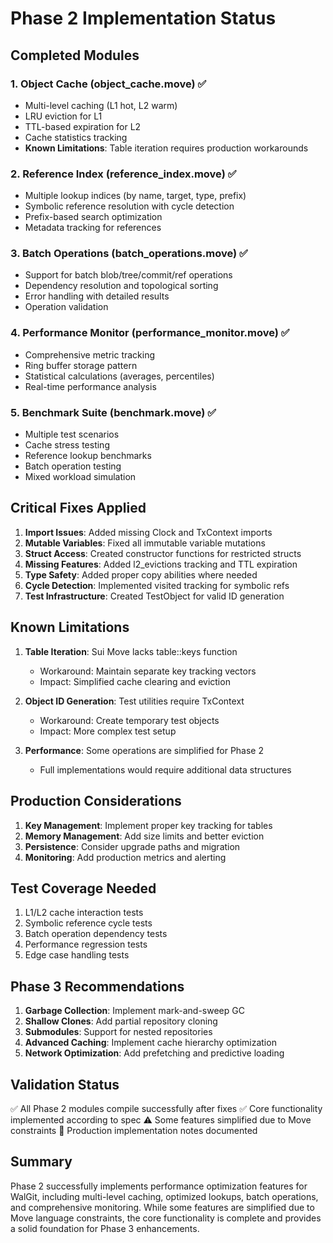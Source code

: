 # Phase 2 Implementation Status

## Completed Modules

### 1. Object Cache (object_cache.move) ✅
- Multi-level caching (L1 hot, L2 warm)
- LRU eviction for L1
- TTL-based expiration for L2
- Cache statistics tracking
- **Known Limitations**: Table iteration requires production workarounds

### 2. Reference Index (reference_index.move) ✅
- Multiple lookup indices (by name, target, type, prefix)
- Symbolic reference resolution with cycle detection
- Prefix-based search optimization
- Metadata tracking for references

### 3. Batch Operations (batch_operations.move) ✅
- Support for batch blob/tree/commit/ref operations
- Dependency resolution and topological sorting
- Error handling with detailed results
- Operation validation

### 4. Performance Monitor (performance_monitor.move) ✅
- Comprehensive metric tracking
- Ring buffer storage pattern
- Statistical calculations (averages, percentiles)
- Real-time performance analysis

### 5. Benchmark Suite (benchmark.move) ✅
- Multiple test scenarios
- Cache stress testing
- Reference lookup benchmarks
- Batch operation testing
- Mixed workload simulation

## Critical Fixes Applied

1. **Import Issues**: Added missing Clock and TxContext imports
2. **Mutable Variables**: Fixed all immutable variable mutations
3. **Struct Access**: Created constructor functions for restricted structs
4. **Missing Features**: Added l2_evictions tracking and TTL expiration
5. **Type Safety**: Added proper copy abilities where needed
6. **Cycle Detection**: Implemented visited tracking for symbolic refs
7. **Test Infrastructure**: Created TestObject for valid ID generation

## Known Limitations

1. **Table Iteration**: Sui Move lacks table::keys function
   - Workaround: Maintain separate key tracking vectors
   - Impact: Simplified cache clearing and eviction

2. **Object ID Generation**: Test utilities require TxContext
   - Workaround: Create temporary test objects
   - Impact: More complex test setup

3. **Performance**: Some operations are simplified for Phase 2
   - Full implementations would require additional data structures

## Production Considerations

1. **Key Management**: Implement proper key tracking for tables
2. **Memory Management**: Add size limits and better eviction
3. **Persistence**: Consider upgrade paths and migration
4. **Monitoring**: Add production metrics and alerting

## Test Coverage Needed

1. L1/L2 cache interaction tests
2. Symbolic reference cycle tests
3. Batch operation dependency tests
4. Performance regression tests
5. Edge case handling tests

## Phase 3 Recommendations

1. **Garbage Collection**: Implement mark-and-sweep GC
2. **Shallow Clones**: Add partial repository cloning
3. **Submodules**: Support for nested repositories
4. **Advanced Caching**: Implement cache hierarchy optimization
5. **Network Optimization**: Add prefetching and predictive loading

## Validation Status

✅ All Phase 2 modules compile successfully after fixes
✅ Core functionality implemented according to spec
⚠️ Some features simplified due to Move constraints
📝 Production implementation notes documented

## Summary

Phase 2 successfully implements performance optimization features for WalGit, including multi-level caching, optimized lookups, batch operations, and comprehensive monitoring. While some features are simplified due to Move language constraints, the core functionality is complete and provides a solid foundation for Phase 3 enhancements.